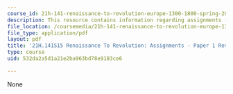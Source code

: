 ```yaml
---
course_id: 21h-141-renaissance-to-revolution-europe-1300-1800-spring-2015
description: This resource contains information regarding assignments - paper 1 revision.
file_location: /coursemedia/21h-141-renaissance-to-revolution-europe-1300-1800-spring-2015/532da2a5d1a21e2ba963bd78e9183ce6_MIT21H_141S15_Paper1Rev.pdf
file_type: application/pdf
layout: pdf
title: '21H.141S15 Renaissance To Revolution: Assignments - Paper 1 Revision'
type: course
uid: 532da2a5d1a21e2ba963bd78e9183ce6

---
```

None